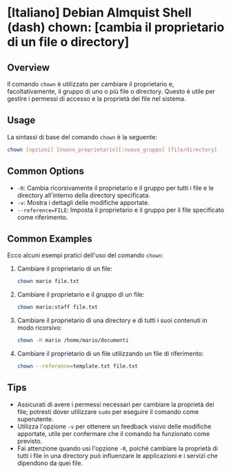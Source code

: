 # [Italiano] Debian Almquist Shell (dash) chown: [cambia il proprietario di un file o directory]

## Overview
Il comando `chown` è utilizzato per cambiare il proprietario e, facoltativamente, il gruppo di uno o più file o directory. Questo è utile per gestire i permessi di accesso e la proprietà dei file nel sistema.

## Usage
La sintassi di base del comando `chown` è la seguente:

```bash
chown [opzioni] [nuovo_proprietario][:nuovo_gruppo] [file/directory]
```

## Common Options
- `-R`: Cambia ricorsivamente il proprietario e il gruppo per tutti i file e le directory all'interno della directory specificata.
- `-v`: Mostra i dettagli delle modifiche apportate.
- `--reference=FILE`: Imposta il proprietario e il gruppo per il file specificato come riferimento.

## Common Examples
Ecco alcuni esempi pratici dell'uso del comando `chown`:

1. Cambiare il proprietario di un file:
   ```bash
   chown mario file.txt
   ```

2. Cambiare il proprietario e il gruppo di un file:
   ```bash
   chown mario:staff file.txt
   ```

3. Cambiare il proprietario di una directory e di tutti i suoi contenuti in modo ricorsivo:
   ```bash
   chown -R mario /home/mario/documenti
   ```

4. Cambiare il proprietario di un file utilizzando un file di riferimento:
   ```bash
   chown --reference=template.txt file.txt
   ```

## Tips
- Assicurati di avere i permessi necessari per cambiare la proprietà dei file; potresti dover utilizzare `sudo` per eseguire il comando come superutente.
- Utilizza l'opzione `-v` per ottenere un feedback visivo delle modifiche apportate, utile per confermare che il comando ha funzionato come previsto.
- Fai attenzione quando usi l'opzione `-R`, poiché cambiare la proprietà di tutti i file in una directory può influenzare le applicazioni e i servizi che dipendono da quei file.